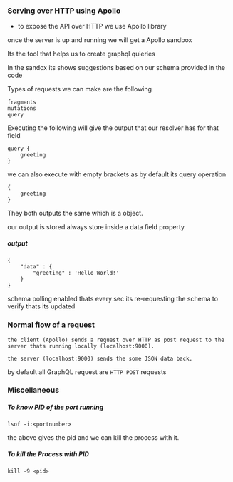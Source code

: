 ### Serving over HTTP using Apollo

- to expose the API over HTTP we use Apollo library

once the server is up and running we will get a Apollo sandbox

Its the tool that helps us to create graphql quieries

In the sandox
its shows suggestions based on our schema provided in the code

Types of requests we can make are the following

```
fragments
mutations
query
```

Executing the following will give the output that our resolver has for that field

```
query {
    greeting
}
```

we can also execute with empty brackets as by default its query operation

```
{
    greeting
}
```

They both outputs the same which is a object.

our output is stored always store inside a data field property

##### output

```
{
    "data" : {
        "greeting" : 'Hello World!'
    }
}
```

schema polling enabled thats every sec its re-requesting the schema to verify thats its updated

### Normal flow of a request

```
the client (Apollo) sends a request over HTTP as post request to the server thats running locally (localhost:9000).

the server (localhost:9000) sends the some JSON data back.

```

by default all GraphQL request are `HTTP POST` requests

### Miscellaneous

##### To know PID of the port running

```
lsof -i:<portnumber>
```

the above gives the pid and we can kill the process with it.

##### To kill the Process with PID

```
kill -9 <pid>
```
